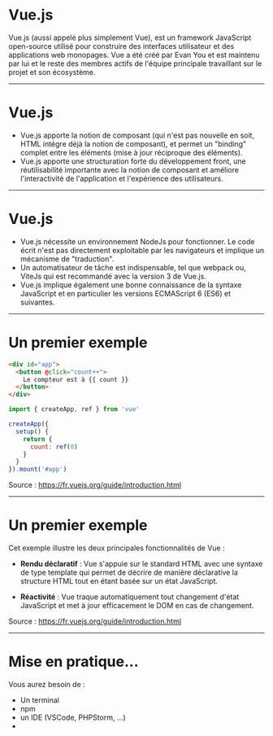# Vue.js

Vue.js (aussi appelé plus simplement Vue), est un framework JavaScript open-source utilisé pour construire des interfaces utilisateur et des applications web monopages. Vue a été créé par Evan You et est maintenu par lui et le reste des membres actifs de l'équipe principale travaillant sur le projet et son écosystème.

---

# Vue.js

* Vue.js apporte la notion de composant (qui n'est pas nouvelle en soit, HTML intégre déjà la notion de composant), et permet un "binding" complet entre les éléments (mise à jour réciproque des éléments).
* Vue.js apporte une structuration forte du développement front, une réutilisabilité importante avec la notion de composant et améliore l'interactivité de l'application et l'expérience des utilisateurs.

---

# Vue.js

* Vue.js nécessite un environnement NodeJs pour fonctionner. Le code écrit n'est pas directement exploitable par les navigateurs et implique un mécanisme de "traduction". 
* Un automatisateur de tâche est indispensable, tel que webpack ou, ViteJs qui est recommandé avec la version 3 de Vue.js.
* Vue.js implique également une bonne connaissance de la syntaxe JavaScript et en particulier les versions ECMAScript 6 (ES6) et suivantes.

---

# Un premier exemple

<div class="col1">

```html
<div id="app">
  <button @click="count++">
    Le compteur est à {{ count }}
  </button>
</div>
```

</div>

<div class="col2">

```javascript
import { createApp, ref } from 'vue'

createApp({
  setup() {
    return {
      count: ref(0)
    }
  }
}).mount('#app')
```

</div>

Source : https://fr.vuejs.org/guide/introduction.html

---

# Un premier exemple

Cet exemple illustre les deux principales fonctionnalités de Vue :

* **Rendu déclaratif** : Vue s'appuie sur le standard HTML avec une syntaxe de type template qui permet de décrire de manière déclarative la structure HTML tout en étant basée sur un état JavaScript.

* **Réactivité** : Vue traque automatiquement tout changement d'état JavaScript et met à jour efficacement le DOM en cas de changement.

Source : https://fr.vuejs.org/guide/introduction.html

---

# Mise en pratique...

Vous aurez besoin de :

* Un terminal
* npm
* un IDE (VSCode, PHPStorm, ...)
* 